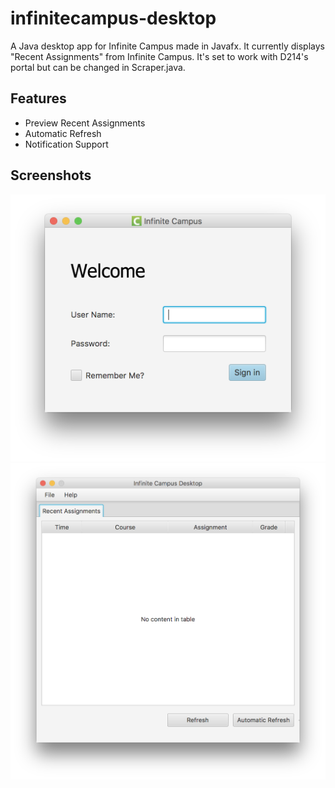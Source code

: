 # infinitecampus-desktop

A Java desktop app for Infinite Campus made in Javafx. It currently displays "Recent Assignments" from Infinite Campus.
It's set to work with D214's portal but can be changed in Scraper.java. 

## Features 
* Preview Recent Assignments
* Automatic Refresh
* Notification Support

## Screenshots
![Login](https://raw.githubusercontent.com/j-koreth/infinitecampus-desktop/master/login.png)
![GradeTable](https://raw.githubusercontent.com/j-koreth/infinitecampus-desktop/master/gradetable.png)
